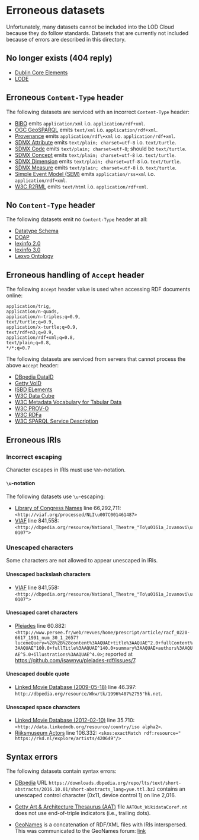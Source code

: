 # Erroneous datasets

Unfortunately, many datasets cannot be included into the LOD Cloud
because they do follow standards.  Datasets that are currently not
included because of errors are described in this directory.

## No longer exists (404 reply)

  - [Dublin Core Elements](dce.json)
  - [LODE](lode.json)

## Erroneous `Content-Type` header

The following datasets are serviced with an incorrect `Content-Type`
header:

  - [BIBO](bibo.json) emits `application/xml`
    i.o. `application/rdf+xml`.
  - [OGC GeoSPARQL](geo.json) emits `text/xml` i.o.
    `application/rdf+xml`.
  - [Provenance](provenance.json) emits `application/rdf\+xml` i.o.
    `application/rdf+xml`.
  - [SDMX Attribute](sdmx-attribute.json) emits `text/plain;
    charset=utf-8` i.o. `text/turtle`.
  - [SDMX Code](sdmx-code.json) emits `text/plain; charset=utf-8`;
    should be `text/turtle`.
  - [SDMX Concept](sdmx-concept.json) emits `text/plain;
    charset=utf-8` i.o. `text/turtle`.
  - [SDMX Dimension](sdmx-dimension.json) emits `text/plain;
    charset=utf-8` i.o. `text/turtle`.
  - [SDMX Measure](sdmx-measure.json) emits `text/plain;
    charset=utf-8` i.o. `text/turtle`.
  - [Simple Event Model (SEM)](sem.json) emits `application/rss+xml`
    i.o. `application/rdf+xml`.
  - [W3C R2RML](rr.json) emits `text/html` i.o. `application/rdf+xml`.

## No `Content-Type` header

The following datasets emit no `Content-Type` header at all:

  - [Datatype Schema](dtype.json)
  - [DOAP](doap.json)
  - [lexinfo 2.0](lexinfo@2.0.json)
  - [lexinfo 3.0](lexinfo@3.0.json)
  - [Lexvo Ontology](lvont.json)

## Erroneous handling of `Accept` header

The following `Accept` header value is used when accessing RDF
documents online:

```
application/trig,
application/n-quads,
application/n-triples;q=0.9,
text/turtle;q=0.9,
application/x-turtle;q=0.9,
text/rdf+n3;q=0.9,
application/rdf+xml;q=0.8,
text/plain;q=0.8,
*/*;q=0.7
```

The following datasets are serviced from servers that cannot process
the above `Accept` header:

  - [DBpedia DataID](dataid.json)
  - [Getty VoID](getty-void.json)
  - [ISBD ELements](isbd.json)
  - [W3C Data Cube](qb.json)
  - [W3C Metadata Vocabulary for Tabular Data](csvw.json)
  - [W3C PROV-O](prov.json)
  - [W3C RDFa](rdfa.json)
  - [W3C SPARQL Service Description](sd.json)

## Erroneous IRIs

### Incorrect escaping

Character escapes in IRIs must use `%hh`-notation.

#### `\u`-notation

The following datasets use `\u`-escaping:

  - [Library of Congress Names](loc-names.json) line 66,292,711:
    `<http://viaf.org/processed/NLI\u007C001461487>`
  - [VIAF](viaf.json) line 841,558:
    `<http://dbpedia.org/resource/National_Theatre_"To\u0161a_Jovanovi\u0107">`

### Unescaped characters

Some characters are not allowed to appear unescaped in IRIs.

#### Unescaped backslash characters

  - [VIAF](viaf.json) line 841,558:
    `<http://dbpedia.org/resource/National_Theatre_"To\u0161a_Jovanovi\u0107">`

#### Unescaped caret characters

  - [Pleiades](pleiades.json) line 60.882:
    `<http://www.persee.fr/web/revues/home/prescript/article/racf_0220-6617_1991_num_30_1_2657?luceneQuery=%28%2B%28content%3AAQUAE+title%3AAQUAE^2.0+fullContent%3AAQUAE^100.0+fullTitle%3AAQUAE^140.0+summary%3AAQUAE+authors%3AAQUAE^5.0+illustrations%3AAQUAE^4.0>`;
    reported at <https://github.com/isawnyu/pleiades-rdf/issues/7>.

#### Unescaped double quote

  - [Linked Movie Database (2009-05-18)](linkedmdb@2009-05-18.json)
    line 46.397:
    `http://dbpedia.org/resource/Wkw/tk/1996%407%2755"hk.net`.

#### Unescaped space characters

  - [Linked Movie Database (2012-02-10)](linkedmdb@2012-02-10.json)
    line 35.710: `<http://data.linkedmdb.org/resource/country/iso
    alpha2>`.
  - [Rijksmuseum Actors](actors.json) line 106.332: `<skos:exactMatch
    rdf:resource=" https://rkd.nl/explore/artists/420649"/>`

## Syntax errors

The following datasets contain syntax errors:

  - [DBpedia](dbpedia@2019-08-30.json) URL
    `https://downloads.dbpedia.org/repo/lts/text/short-abstracts/2016.10.01/short-abstracts_lang=yue.ttl.bz2`
    contains an unescaped control character (0x11, device control 1)
    on line 2,016.

  - [Getty Art & Architecture Thesaurus (AAT)](aat.json) file
    `AATOut_WikidataCoref.nt` does not use end-of-triple indicators
    (i.e., trailing dots).

  - [GeoNames](geonames.json) is a concatenation of RDF/XML files with
    IRIs interspersed.  This was communicated to the GeoNames forum:
    [link](http://forum.geonames.org/gforum/forums/show/4.page)
